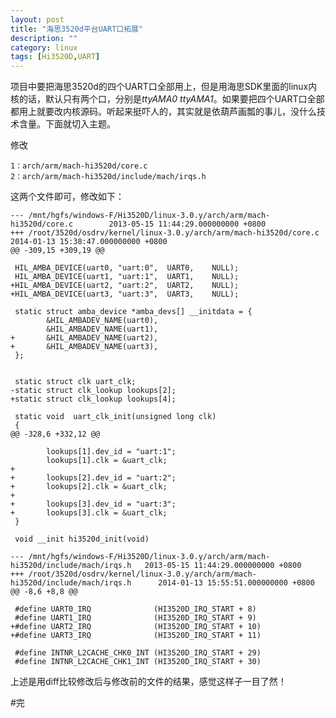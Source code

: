```yaml
---
layout: post
title: "海思3520d平台UART口拓展"
description: ""
category: linux
tags: [Hi3520D,UART]
---
```


项目中要把海思3520d的四个UART口全部用上，但是用海思SDK里面的linux内核的话，默认只有两个口，分别是*ttyAMA0* *ttyAMA1*。如果要把四个UART口全部都用上就要改内核源码。听起来挺吓人的，其实就是依葫芦画瓢的事儿，没什么技术含量。下面就切入主题。  

修改  

	1：arch/arm/mach-hi3520d/core.c
	2：arch/arm/mach-hi3520d/include/mach/irqs.h  

这两个文件即可，修改如下：  

	--- /mnt/hgfs/windows-F/Hi3520D/linux-3.0.y/arch/arm/mach-hi3520d/core.c        2013-05-15 11:44:29.000000000 +0800
	+++ /root/3520d/osdrv/kernel/linux-3.0.y/arch/arm/mach-hi3520d/core.c   2014-01-13 15:38:47.000000000 +0800
	@@ -309,15 +309,19 @@
	 
	 HIL_AMBA_DEVICE(uart0, "uart:0",  UART0,    NULL);
	 HIL_AMBA_DEVICE(uart1, "uart:1",  UART1,    NULL);
	+HIL_AMBA_DEVICE(uart2, "uart:2",  UART2,    NULL);
	+HIL_AMBA_DEVICE(uart3, "uart:3",  UART3,    NULL);
	 
	 static struct amba_device *amba_devs[] __initdata = {
	        &HIL_AMBADEV_NAME(uart0),
	        &HIL_AMBADEV_NAME(uart1),
	+       &HIL_AMBADEV_NAME(uart2),
	+       &HIL_AMBADEV_NAME(uart3),
	 };
	 
	 
	 static struct clk uart_clk;
	-static struct clk_lookup lookups[2];
	+static struct clk_lookup lookups[4];
	 
	 static void  uart_clk_init(unsigned long clk)
	 {
	@@ -328,6 +332,12 @@
	 
	        lookups[1].dev_id = "uart:1";
	        lookups[1].clk = &uart_clk;
	+
	+       lookups[2].dev_id = "uart:2";
	+       lookups[2].clk = &uart_clk;
	+
	+       lookups[3].dev_id = "uart:3";
	+       lookups[3].clk = &uart_clk;
	 }
	 
	 void __init hi3520d_init(void)  

	--- /mnt/hgfs/windows-F/Hi3520D/linux-3.0.y/arch/arm/mach-hi3520d/include/mach/irqs.h   2013-05-15 11:44:29.000000000 +0800
	+++ /root/3520d/osdrv/kernel/linux-3.0.y/arch/arm/mach-hi3520d/include/mach/irqs.h      2014-01-13 15:55:51.000000000 +0800
	@@ -8,6 +8,8 @@
	 
	 #define UART0_IRQ              (HI3520D_IRQ_START + 8)
	 #define UART1_IRQ              (HI3520D_IRQ_START + 9)
	+#define UART2_IRQ              (HI3520D_IRQ_START + 10)
	+#define UART3_IRQ              (HI3520D_IRQ_START + 11)
	 
	 #define INTNR_L2CACHE_CHK0_INT (HI3520D_IRQ_START + 29)
	 #define INTNR_L2CACHE_CHK1_INT (HI3520D_IRQ_START + 30)  

上述是用diff比较修改后与修改前的文件的结果，感觉这样子一目了然！

#完